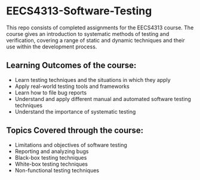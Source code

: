 # EECS4313-Software-Testing

This repo consists of completed assignments for the EECS4313 course.
The course gives an introduction to systematic methods of testing and verification, covering a range of static and dynamic techniques and their use within the development process.

## Learning Outcomes of the course:
* Learn testing techniques and the situations in which they apply
* Apply real-world testing tools and frameworks
* Learn how to file bug reports
* Understand and apply different manual and automated software testing techniques
* Understand the importance of systematic testing

## Topics Covered through the course:
* Limitations and objectives of software testing
* Reporting and analyzing bugs
* Black-box testing techniques
* White-box testing techniques
* Non-functional testing techniques
